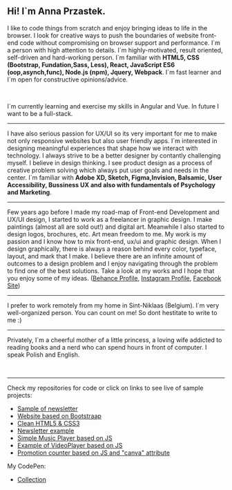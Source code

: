 <h2><strong>Hi! I`m Anna Przastek.</strong></h2>

<p>I like to code things from scratch and enjoy bringing ideas to life in the browser. I look for creative ways to push the boundaries of website front-end code without compromising on browser support and performance. I`m a person with high attention to details. I`m highly-motivated, result oriented, self-driven and hard-working person.
I`m familiar with <strong>HTML5, CSS (Bootstrap, Fundation,Sass, Less), React, JavaScript ES6 (oop,asynch,func), Node.js (npm), Jquery, Webpack</strong>. 
I`m fast learner and I`m open for constructive opinions/advice. </p>
<br>
<p> I`m currently learning and exercise my skills in Angular and Vue. In future I want to be a full-stack.</p>
<hr width:50%>
<p>I have also serious passion for UX/UI so its very important for me to make not only responsive websites but also user friendly apps.
I`m interested in designing meaningful experiences that shape how we interact with technology. I always strive to be a better designer by contantly challenging myself. 
I believe in design thinking. I see product design as a process of creative problem solving which always put user goals and needs in the center.
I`m familiar with <strong>Adobe XD, Sketch, Figma,Invision, Balsamic, User Accessibility, Bussiness UX and also with fundamentals of Psychology and Marketing</strong>.</p>
<hr width:50%>
<p>Few years ago before I made my road-map of Front-end Development and UX/UI design, I started to work as a freelancer in graphic design. I make paintings (almost all are sold out!) and digital art. Meanwhile I also started to design logos, brochures, etc. 
Art mean freedom to me. My work is my passion and I know how to mix front-end, ux/ui and graphic design. When I design graphically, there is always a reason behind every color, typeface, layout, and mark that I make. I believe there are an infinite amount of outcomes to a design problem and I enjoy navigating through the problem to find one of the best solutions. Take a look at my works and I hope that you enjoy some of my ideas. (<a href="https://www.behance.net/annaprzastek1">Behance Profile</a>, <a href="https://www.instagram.com/im_anna.p/">Instagram Profile</a>, <a href="https://www.facebook.com/AnnaPrzastek">Facebook Site</a>)</p>
<hr width:50%>
<p>I prefer to work remotely from my home in Sint-Niklaas (Belgium). I`m very well-organized person. You can count on me! So dont hestitate to write to me :) </p> 
<hr width:50%>
<p>Privately, I`m a cheerful mother of a little princess, a loving wife addicted to reading books and a nerd who can spend hours in front of computer. I speak Polish and English. </p>
<br>
<hr>
<p>Check my repositories for code or click on links to see live of sample projects:</p>
<ul>
  <li><a href="https://aprzastek.github.io/Responsive-email-sample/"> Sample of newsletter</a></li>
  <li><a href="https://aprzastek.github.io/Bootstrap-website/">Website based on Bootstraap</a></li>
  <li><a href="https://aprzastek.github.io/Clean-HTML-and-CSS/"> Clean HTML5 & CSS3</a></li>
  <li><a href="https://aprzastek.github.io/Responsive-e-mail-example/">Newsletter example</a></li>
  <li><a href="https://aprzastek.github.io/musicplayer/">Simple Music Player based on JS</a></li>
  <li><a href="https://aprzastek.github.io/VideoPlayer/">Example of VideoPlayer based on JS</a></l>
  <li><a href="https://aprzastek.github.io/Counter/">Promotion counter based on JS and "canva" attribute</a></l>
  </ul>
 <p> My CodePen:</p>
 <ul>
  <li><a href="https://codepen.io/collection/OLpEEN">Collection</a></li>
</ul>
